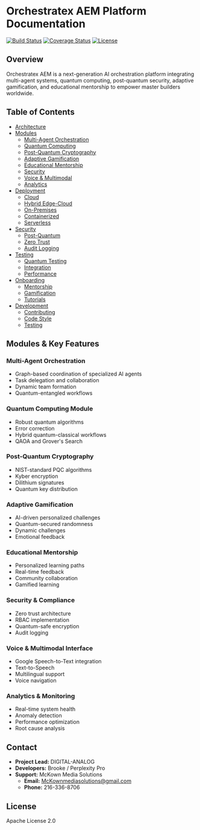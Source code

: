 # Orchestratex AEM Platform Documentation

[![Build Status](https://github.com/orchestratex/aem/workflows/build/badge.svg)](https://github.com/orchestratex/aem/actions)
[![Coverage Status](https://coveralls.io/repos/github/orchestratex/aem/badge.svg)](https://coveralls.io/github/orchestratex/aem)
[![License](https://img.shields.io/badge/License-Apache%202.0-blue.svg)](https://opensource.org/licenses/Apache-2.0)

## Overview

Orchestratex AEM is a next-generation AI orchestration platform integrating multi-agent systems, quantum computing, post-quantum security, adaptive gamification, and educational mentorship to empower master builders worldwide.

## Table of Contents

- [Architecture](docs/architecture.md)
- [Modules](docs/modules/README.md)
  - [Multi-Agent Orchestration](docs/modules/orchestration.md)
  - [Quantum Computing](docs/modules/quantum.md)
  - [Post-Quantum Cryptography](docs/modules/crypto.md)
  - [Adaptive Gamification](docs/modules/gamification.md)
  - [Educational Mentorship](docs/modules/education.md)
  - [Security](docs/modules/security.md)
  - [Voice & Multimodal](docs/modules/voice.md)
  - [Analytics](docs/modules/analytics.md)
- [Deployment](docs/deployment/README.md)
  - [Cloud](docs/deployment/cloud.md)
  - [Hybrid Edge-Cloud](docs/deployment/edge.md)
  - [On-Premises](docs/deployment/onprem.md)
  - [Containerized](docs/deployment/container.md)
  - [Serverless](docs/deployment/serverless.md)
- [Security](docs/security/README.md)
  - [Post-Quantum](docs/security/pqc.md)
  - [Zero Trust](docs/security/zero_trust.md)
  - [Audit Logging](docs/security/audit.md)
- [Testing](docs/testing/README.md)
  - [Quantum Testing](docs/testing/quantum.md)
  - [Integration](docs/testing/integration.md)
  - [Performance](docs/testing/performance.md)
- [Onboarding](docs/onboarding/README.md)
  - [Mentorship](docs/onboarding/mentorship.md)
  - [Gamification](docs/onboarding/gamification.md)
  - [Tutorials](docs/onboarding/tutorials.md)
- [Development](docs/development/README.md)
  - [Contributing](docs/development/contributing.md)
  - [Code Style](docs/development/style.md)
  - [Testing](docs/development/testing.md)

## Modules & Key Features

### Multi-Agent Orchestration
- Graph-based coordination of specialized AI agents
- Task delegation and collaboration
- Dynamic team formation
- Quantum-entangled workflows

### Quantum Computing Module
- Robust quantum algorithms
- Error correction
- Hybrid quantum-classical workflows
- QAOA and Grover's Search

### Post-Quantum Cryptography
- NIST-standard PQC algorithms
- Kyber encryption
- Dilithium signatures
- Quantum key distribution

### Adaptive Gamification
- AI-driven personalized challenges
- Quantum-secured randomness
- Dynamic challenges
- Emotional feedback

### Educational Mentorship
- Personalized learning paths
- Real-time feedback
- Community collaboration
- Gamified learning

### Security & Compliance
- Zero trust architecture
- RBAC implementation
- Quantum-safe encryption
- Audit logging

### Voice & Multimodal Interface
- Google Speech-to-Text integration
- Text-to-Speech
- Multilingual support
- Voice navigation

### Analytics & Monitoring
- Real-time system health
- Anomaly detection
- Performance optimization
- Root cause analysis

## Contact

- **Project Lead:** DIGITAL-ANALOG
- **Developers:** Brooke / Perplexity Pro
- **Support:** McKown Media Solutions
  - **Email:** McKownmediasolutions@gmail.com
  - **Phone:** 216-336-8706

## License

Apache License 2.0
